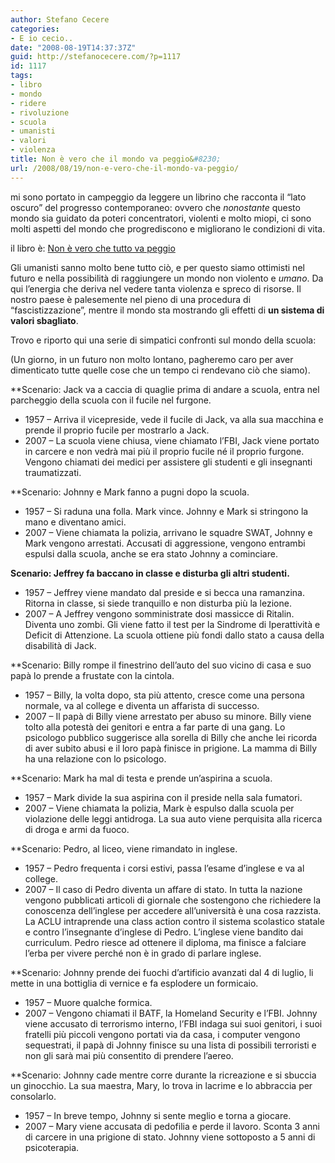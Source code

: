 ```yaml
---
author: Stefano Cecere
categories:
- E io cecio..
date: "2008-08-19T14:37:37Z"
guid: http://stefanocecere.com/?p=1117
id: 1117
tags:
- libro
- mondo
- ridere
- rivoluzione
- scuola
- umanisti
- valori
- violenza
title: Non è vero che il mondo va peggio&#8230;
url: /2008/08/19/non-e-vero-che-il-mondo-va-peggio/
---
```


mi sono portato in campeggio da leggere un librino che racconta il &#8220;lato oscuro&#8221; del progresso contemporaneo: ovvero che _nonostante_ questo mondo sia guidato da poteri concentratori, violenti e molto miopi, ci sono molti aspetti del mondo che progrediscono e migliorano le condizioni di vita.
  
il libro è: [Non è vero che tutto va peggio](http://www.commercioetico.it/libri/librijacopo/non-e-vero.html)

Gli umanisti sanno molto bene tutto ciò, e per questo siamo ottimisti nel futuro e nella possibilità di raggiungere un mondo non violento e _umano_. Da qui l&#8217;energia che deriva nel vedere tanta violenza e spreco di risorse. Il nostro paese è palesemente nel pieno di una procedura di &#8220;fascistizzazione&#8221;, mentre il mondo sta mostrando gli effetti di **un sistema di valori sbagliato**.

Trovo e riporto qui una serie di simpatici confronti sul mondo della scuola:

(Un giorno, in un futuro non molto lontano, pagheremo caro per aver dimenticato tutte quelle cose che un tempo ci rendevano ciò che siamo).

**Scenario: Jack va a caccia di quaglie prima di andare a scuola, entra nel parcheggio della scuola con il fucile nel furgone.</p> 

  * <span style="font-weight: normal">1957 – Arriva il vicepreside, vede il fucile di Jack, va alla sua macchina e prende il proprio fucile per mostrarlo a Jack.</span>
  * <span style="font-weight: normal">2007 – La scuola viene chiusa, viene chiamato l’FBI, Jack viene portato in carcere e non vedrà mai più il proprio fucile né il proprio furgone. Vengono chiamati dei medici per assistere gli studenti e gli insegnanti traumatizzati.</span>

</strong>

**Scenario: Johnny e Mark fanno a pugni dopo la scuola.</p> 

  * <span style="font-weight: normal">1957 – Si raduna una folla. Mark vince. Johnny e Mark si stringono la mano e diventano amici.</span>
  * <span style="font-weight: normal">2007 – Viene chiamata la polizia, arrivano le squadre SWAT, Johnny e Mark vengono arrestati. Accusati di aggressione, vengono entrambi espulsi dalla scuola, anche se era stato Johnny a cominciare.</span>

</strong>

**Scenario: Jeffrey fa baccano in classe e disturba gli altri studenti.**

  * 1957 – Jeffrey viene mandato dal preside e si becca una ramanzina. Ritorna in classe, si siede tranquillo e non disturba più la lezione.
  * 2007 – A Jeffrey vengono somministrate dosi massicce di Ritalin. Diventa uno zombi. Gli viene fatto il test per la Sindrome di Iperattività e Deficit di Attenzione. La scuola ottiene più fondi dallo stato a causa della disabilità di Jack.

**Scenario: Billy rompe il finestrino dell’auto del suo vicino di casa e suo papà lo prende a frustate con la cintola.</p> 

  * <span style="font-weight: normal">1957 – Billy, la volta dopo, sta più attento, cresce come una persona normale, va al college e diventa un affarista di successo.</span>
  * <span style="font-weight: normal">2007 – Il papà di Billy viene arrestato per abuso su minore. Billy viene tolto alla potestà dei genitori e entra a far parte di una gang. Lo psicologo pubblico suggerisce alla sorella di Billy che anche lei ricorda di aver subito abusi e il loro papà finisce in prigione. La mamma di Billy ha una relazione con lo psicologo.</span>

</strong>

**Scenario: Mark ha mal di testa e prende un’aspirina a scuola.</p> 

  * <span style="font-weight: normal">1957 – Mark divide la sua aspirina con il preside nella sala fumatori.</span>
  * <span style="font-weight: normal">2007 – Viene chiamata la polizia, Mark è espulso dalla scuola per violazione delle leggi antidroga. La sua auto viene perquisita alla ricerca di droga e armi da fuoco.</span>

</strong>

**Scenario: Pedro, al liceo, viene rimandato in inglese.</p> 

  * <span style="font-weight: normal">1957 – Pedro frequenta i corsi estivi, passa l’esame d’inglese e va al college.</span>
  * <span style="font-weight: normal">2007 – Il caso di Pedro diventa un affare di stato. In tutta la nazione vengono pubblicati articoli di giornale che sostengono che richiedere la conoscenza dell’inglese per accedere all’università è una cosa razzista. La ACLU intraprende una class action contro il sistema scolastico statale e contro l’insegnante d’inglese di Pedro. L’inglese viene bandito dai curriculum. Pedro riesce ad ottenere il diploma, ma finisce a falciare l’erba per vivere perché non è in grado di parlare inglese.</span>

</strong>

**Scenario: Johnny prende dei fuochi d’artificio avanzati dal 4 di luglio, li mette in una bottiglia di vernice e fa esplodere un formicaio.</p> 

  * <span style="font-weight: normal">1957 – Muore qualche formica.</span>
  * <span style="font-weight: normal">2007 – Vengono chiamati il BATF, la Homeland Security e l’FBI. Johnny viene accusato di terrorismo interno, l’FBI indaga sui suoi genitori, i suoi fratelli più piccoli vengono portati via da casa, i computer vengono sequestrati, il papà di Johnny finisce su una lista di possibili terroristi e non gli sarà mai più consentito di prendere l’aereo.</span>

</strong>

**Scenario: Johnny cade mentre corre durante la ricreazione e si sbuccia un ginocchio. La sua maestra, Mary, lo trova in lacrime e lo abbraccia per consolarlo.</p> 

  * <span style="font-weight: normal">1957 – In breve tempo, Johnny si sente meglio e torna a giocare.</span>
  * <span style="font-weight: normal">2007 – Mary viene accusata di pedofilia e perde il lavoro. Sconta 3 anni di carcere in una prigione di stato. Johnny viene sottoposto a 5 anni di psicoterapia.</span>

</strong>